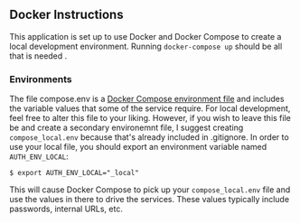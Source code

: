 ## Docker Instructions

This application is set up to use Docker and Docker Compose to create a local development environment. Running `docker-compose up` should be all that is needed .

### Environments

The file compose.env is a [Docker Compose environment file](https://docs.docker.com/compose/compose-file/#env-file) and includes the variable values that some of the service require. For local development, feel free to alter this file to your liking. However, if you wish to leave this file be and create a secondary environemnt file, I suggest creating `compose_local.env` because that's already included in .gitignore. In order to use your local file, you should export an environment variable named `AUTH_ENV_LOCAL`:

```
$ export AUTH_ENV_LOCAL="_local"
```

This will cause Docker Compose to pick up your `compose_local.env` file and use the values in there to drive the services.  These values typically include passwords, internal URLs, etc.

